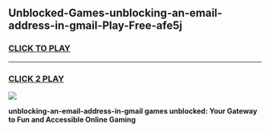 
## Unblocked-Games-unblocking-an-email-address-in-gmail-Play-Free-afe5j
<h3>
<a href="https://premium76.site?title=unblocking-an-email-address-in-gmail&ref=10A">CLICK TO PLAY</a></h3>
<hr>

<h3>
<a href="https://premium76.site?title=unblocking-an-email-address-in-gmail&ref=10A">CLICK 2 PLAY</a>
  
</h3>

<a href="https://premium76.site?title=unblocking-an-email-address-in-gmail&ref=10A"><img src="https://clearcache.store/games.png"></a>


**unblocking-an-email-address-in-gmail games unblocked: Your Gateway to Fun and Accessible Online Gaming**
